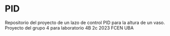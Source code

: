 # PID

Repositorio del proyecto de un lazo de control PID para la altura de un vaso. Proyecto del grupo 4 para laboratorio 4B 2c 2023 FCEN UBA

